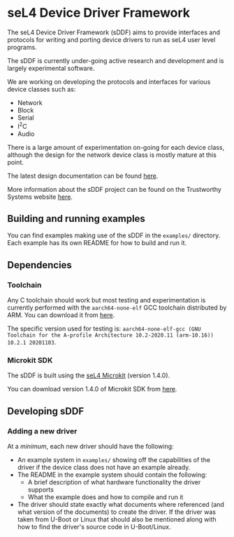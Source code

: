 # seL4 Device Driver Framework

The seL4 Device Driver Framework (sDDF) aims to provide interfaces and protocols for writing and
porting device drivers to run as seL4 user level programs.

The sDDF is currently under-going active research and development and is largely experimental
software.

We are working on developing the protocols and interfaces for various device classes such as:
* Network
* Block
* Serial
* I<sup>2</sup>C
* Audio

There is a large amount of experimentation on-going for each device class, although the design
for the network device class is mostly mature at this point.

The latest design documentation can be found [here](https://trustworthy.systems/projects/drivers/sddf-design.pdf).

More information about the sDDF project can be found on the Trustworthy Systems website
[here](https://trustworthy.systems/projects/drivers/).

## Building and running examples

You can find examples making use of the sDDF in the `examples/` directory. Each example has its
own README for how to build and run it.

## Dependencies

### Toolchain

Any C toolchain should work but most testing and experimentation is currently performed with
the `aarch64-none-elf` GCC toolchain distributed by ARM. You can download it from
[here](https://developer.arm.com/downloads/-/arm-gnu-toolchain-downloads).

The specific version used for testing is:
`aarch64-none-elf-gcc (GNU Toolchain for the A-profile Architecture 10.2-2020.11 (arm-10.16)) 10.2.1 20201103`.

### Microkit SDK

The sDDF is built using the [seL4 Microkit](https://github.com/seL4/microkit) (version 1.4.0).

You can download version 1.4.0 of Microkit SDK from
[here](https://github.com/seL4/microkit/releases/tag/1.4.0).

## Developing sDDF

### Adding a new driver

At a *minimum*, each new driver should have the following:
* An example system in `examples/` showing off the capabilities of the driver if the
  device class does not have an example already.
* The README in the example system should contain the following:
    * A brief description of what hardware functionality the driver supports
    * What the example does and how to compile and run it
* The driver should state exactly what documents where referenced (and what
  version of the documents) to create the driver. If the driver was taken
  from U-Boot or Linux that should also be mentioned along with how to find
  the driver's source code in U-Boot/Linux.
